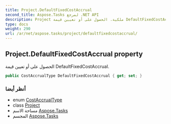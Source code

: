 ```yaml
---
title: Project.DefaultFixedCostAccrual
second_title: Aspose.Tasks لمرجع .NET API
description: Project ملكية. الحصول على أو تعيين قيمة DefaultFixedCostAccrual.
type: docs
weight: 290
url: /ar/net/aspose.tasks/project/defaultfixedcostaccrual/
---
```

## Project.DefaultFixedCostAccrual property

الحصول على أو تعيين قيمة DefaultFixedCostAccrual.

```csharp
public CostAccrualType DefaultFixedCostAccrual { get; set; }
```

### أنظر أيضا

* enum [CostAccrualType](../../costaccrualtype/)
* class [Project](../)
* مساحة الاسم [Aspose.Tasks](../../project/)
* المجسم [Aspose.Tasks](../../../)


